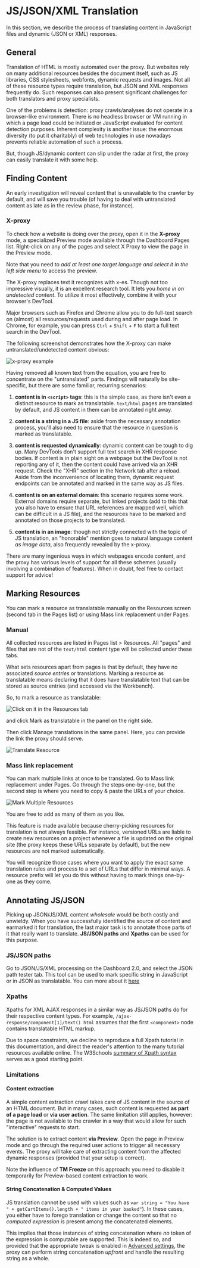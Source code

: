# JS/JSON/XML Translation

In this section, we describe the process of translating content in JavaScript files and dynamic (JSON or XML) responses.

## General

Translation of HTML is mostly automated over the proxy. But websites rely on many additional resources besides the document itself, such as JS libraries, CSS stylesheets, webfonts, dynamic requests and images. Not all of these resource types require translation, but JSON and XML responses frequently do. Such responses can also present significant challenges for both translators and proxy specialists.

One of the problems is detection: proxy crawls/analyses do not operate in a browser-like environment. There is no headless browser or VM running in which a page load could be initiated or JavaScript evaluated for content detection purposes. Inherent complexity is another issue: the enormous diversity (to put it charitably) of web technologies in use nowadays prevents reliable automation of such a process.

But, though JS/dynamic content can slip under the radar at first, the proxy can easily translate it with some help.

## Finding Content

An early investigation will reveal content that is unavailable to the crawler by default, and will save you trouble (of having to deal with untranslated content as late as in the review phase, for instance).

### X-proxy

To check how a website is doing over the proxy, open it in the **X-proxy** mode, a specialized Preview mode available through the Dashboard Pages list. Right-click on any of the pages and select X Proxy to view the page in the Preview mode.

Note that you need to *add at least one target language *and* select it in the left side menu* to access the preview.

The X-proxy replaces text it recognizes with x-es. Though not too impressive visually, it is an excellent research tool. It lets you *home in on undetected content*. To utilize it most effectively, combine it with your browser's DevTool.

Major browsers such as Firefox and Chrome allow you to do full-text search on (almost) all resources/requests used during and after page load. In Chrome, for example, you can press `Ctrl`  + `Shift` + `F` to start a full text search in the DevTool.

The following screenshot demonstrates how the X-proxy can make untranslated/undetected content obvious:

![x-proxy example](/img/x_proxy_example.png)

Having removed all known text from the equation, you are free to concentrate on the "untranslated" parts. Findings will naturally be site-specific, but there are some familiar, recurring scenarios:

1. **content is in `<script>` tags**: this is the simple case, as there isn't even a distinct resource to mark as translatable. `text/html` pages are translated by default, and JS content in them can be annotated right away.

2. **content is a string in a JS file**: aside from the necessary annotation process, you'll also need to ensure that the resource in question is marked as translatable.

3. **content is requested dynamically**: dynamic content can be tough to dig up. Many DevTools don't support full text search in XHR response bodies. If content is in plain sight on a webpage but the DevTool is not reporting any of it, then the content could have arrived via an XHR request. Check the "XHR" section in the Network tab after a reload. Aside from the inconvenience of locating them, dynamic request endpoints can be annotated and marked in the same way as JS files.

4. **content is on an external domain**: this scenario requires some work. External domains require separate, but linked projects (add to this that you also have to ensure that URL references are mapped well, which can be difficult in a JS file), and the resources have to be marked and annotated on those projects to be translated.

5. **content is in an image**: though not strictly connected with the topic of JS translation, an "honorable" mention goes to natural language content *as image data*, also frequently revealed by the x-proxy.

There are many ingenious ways in which webpages encode content, and the proxy has various levels of support for all these schemes (usually involving a combination of features). When in doubt, feel free to contact support for advice!

## Marking Resources

You can mark a resource as translatable manually on the Resources screen (second tab in the Pages list) or using Mass link replacement under Pages.

### Manual

All collected resources are listed in Pages list > Resources. All "pages" and files that are not of the `text/html` content type will be collected under these tabs.

What sets resources apart from pages is that by default, they have no associated *source entries* or translations. Marking a resource as translatable means declaring that it does have translatable text that can be stored as source entries (and accessed via the Workbench).

So, to mark a resource as translatable:

![Click on it in the Resources tab](/img/dashboard2/mark_as_translatable.png)

and click Mark as translatable in the panel on the right side.

Then click Manage translations in the same panel. Here, you can provide the link the proxy should serve.

![Translate Resource](/img/dashboard2/manage_translations.png)

### Mass link replacement

You can mark multiple links at once to be translated. Go to Mass link replacement under Pages. Go through the steps one-by-one, but the second step is where you need to copy & paste the URLs of your choice.

![Mark Multiple Resources](/img/dashboard2/mass_link_replacement.png)

You are free to add as many of them as you like.

This feature is made available because cherry-picking resources for translation is not always feasible. For instance, versioned URLs are liable to create new resources on a project whenever a file is updated on the original site (the proxy keeps these URLs separate by default), but the new resources are not marked automatically.

You will recognize those cases where you want to apply the exact same translation rules and process to a set of URLs that differ in minimal ways. A resource prefix will let you do this without having to mark things one-by-one as they come.

## Annotating JS/JSON

Picking up JSON/JS/XML content *wholesale* would be both costly and unwieldy. When you have successfully identified the source of content and earmarked it for translation, the last major task is to annotate those parts of it that really want to translate. **JS/JSON paths** and **Xpaths** can be used for this purpose.

### JS/JSON paths

Go to JSON/JS/XML processing on the Dashboard 2.0, and select the JSON path tester tab. This tool can be used to mark specific string in JavaScript or in JSON as translatable. You can more about it [here](../../dashboard2/settings/jptt.html)

### Xpaths

Xpaths for XML AJAX responses in a similar way as JS/JSON paths do for their respective content types. For example, `/ajax-response/component[1]/text() html`
assumes that the first `<component>` node contains translatable HTML markup.

Due to space constraints, we decline to reproduce a full Xpath tutorial in this documentation, and direct the reader's attention to the many tutorial resources available online. The W3Schools [summary of Xpath syntax](https://www.w3schools.com/xml/xpath_syntax.asp) serves as a good starting point.

### Limitations

#### Content extraction

A simple content extraction crawl takes care of JS content in the source of an HTML document. But in many cases, such content is requested **as part of a page load** or **via user action**. The same limitation still applies, however: the page is not available to the crawler in a way that would allow for such "interactive" requests to start.

The solution is to extract content **via Preview**. Open the page in Preview mode and go through the required user actions to trigger all necessary events. The proxy will take care of extracting content from the affected dynamic responses (provided that your setup is correct).

Note the influence of **TM Freeze** on this approach: you need to disable it temporarily for Preview-based content extraction to work.

#### String Concatenation & Computed Values

JS translation cannot be used with values such as `var string = "You have " + getCartItems().length + " items in your basked"`). In these cases, you either have to forego translation or change the content so that no *computed expression* is present among the concatenated elements.

This implies that those instances of string concatenation where *no* token of the expression is computable are supported. This is indeed so, and provided that the appropriate tweak is enabled in [Advanced settings](../settings/advancedsettings.html#tweaks), the proxy can perform string concatenation *upfront* and handle the resulting string as a whole.
